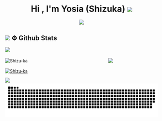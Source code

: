 <h1 align="center"><b>Hi , I'm Yosia (Shizuka) </b><img src="https://media.giphy.com/media/hvRJCLFzcasrR4ia7z/giphy.gif" width="35"></h1>
<p align="center">
  <a href="https://github.com/DenverCoder1/readme-typing-svg"><img src="https://readme-typing-svg.herokuapp.com?font=Time+New+Roman&color=cyan&size=25&center=true&vCenter=true&width=600&height=100&lines=Hellow+World+...&hearts;++;Self-taught+Full-Stack+Developer,;Computer+Science+Student,;Machine+Learning+Enthusiast,;Love+Playing+With+Data,;Love+to+Learn+New+Stuffs..<3"></a>
</p>

## <img src="https://media.giphy.com/media/iY8CRBdQXODJSCERIr/giphy.gif" width="35"><b> ⚙️ Github Stats </b>
![](https://komarev.com/ghpvc/?username=Shizu-ka&color=ff69b4)
<br></br>
 <a href="#stats"><img src="https://github-readme-stats.vercel.app/api/top-langs?username=Shizu-ka&theme=tokyonight&hide_border=true&hide=makefile" width="340" align=left alt="Shizu-ka"/></a>
<a href="https://github.com/Shizu-ka/">
  <img src="https://github-readme-stats.vercel.app/api?username=Shizu-ka&show_icons=true&theme=tokyonight&hide_border=true" />
  <p><img align="center" src="https://github-readme-streak-stats.herokuapp.com/?user=Shizu-ka&theme=tokyonight&hide_border=true" alt="Shizu-ka" /></p>
  </a>

<img src="https://user-images.githubusercontent.com/73097560/115834477-dbab4500-a447-11eb-908a-139a6edaec5c.gif">

<div align="center">
  <img  src="https://github.com/1999AZZAR/1999AZZAR/blob/main/resources/img/grid-snake.svg"
       alt="snake" /></a>
</div>
   
